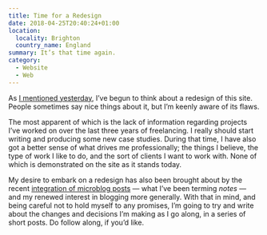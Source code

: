 ```yaml
---
title: Time for a Redesign
date: 2018-04-25T20:40:24+01:00
location:
  locality: Brighton
  country_name: England
summary: It’s that time again.
category:
  - Website
  - Web
---
```

As [I mentioned yesterday][1], I’ve begun to think about a redesign of this site. People sometimes say nice things about it, but I’m keenly aware of its flaws.

The most apparent of which is the lack of information regarding projects I’ve worked on over the last three years of freelancing. I really should start writing and producing some new case studies. During that time, I have also got a better sense of what drives me professionally; the things I believe, the type of work I like to do, and the sort of clients I want to work with. None of which is demonstrated on the site as it stands today.

My desire to embark on a redesign has also been brought about by the recent [integration of microblog posts][2] — what I’ve been terming *notes* — and my renewed interest in blogging more generally. With that in mind, and being careful not to hold myself to any promises, I’m going to try and write about the changes and decisions I’m making as I go along, in a series of short posts. Do follow along, if you’d like.

[1]: /notes/1524606116
[2]: /2018/01/microblogging
